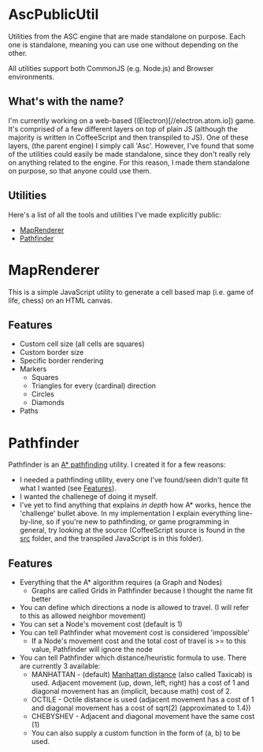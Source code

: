 # AscPublicUtil
Utilities from the ASC engine that are made standalone on purpose. Each one is standalone, meaning you can use one without depending on the other.

All utilities support both CommonJS (e.g. Node.js) and Browser environments.

## What's with the name?
I'm currently working on a web-based ((Electron)[//electron.atom.io]) game. It's comprised of a few different layers on top of plain JS (although the majority is written in CoffeeScript and then transpiled to JS). One of these layers, (the parent engine) I simply call 'Asc'. However, I've found that some of the utilities could easily be made standalone, since they don't really rely on anything related to the engine. For this reason, I made them standalone on purpose, so that anyone could use them.

## Utilities
Here's a list of all the tools and utilities I've made explicitly public:
* [MapRenderer](#MapRenderer)
* [Pathfinder](#Pathfinder)

# <a name='MapRenderer'></a>MapRenderer
This is a simple JavaScript utility to generate a cell based map (i.e. game of life, chess) on an HTML canvas.

## <a name='MapRendererFeatures'></a>Features
* Custom cell size (all cells are squares)
* Custom border size
* Specific border rendering
* Markers
  * Squares
  * Triangles for every (cardinal) direction
  * Circles
  * Diamonds
* Paths

# <a name='Pathfinder'></a> Pathfinder
Pathfinder is an [A* pathfinding](//wikipedia.org/wiki/A*_search_algorithm) utility. I created it for a few reasons:
* I needed a pathfinding utility, every one I've found/seen didn't quite fit what I wanted (see [Features](#PathfinderFeatures)).
* I wanted the challenege of doing it myself.
* I've yet to find anything that explains *in depth* how A* works, hence the 'challenge' bullet above. In my implementation I explain everything line-by-line, so if you're new to pathfinding, or game programming in general, try looking at the source (CoffeeScript source is found in the [src](./src) folder, and the transpiled JavaScript is in this folder).

## Features
* Everything that the A* algorithm requires (a Graph and Nodes)
  * Graphs are called Grids in Pathfinder because I thought the name fit better
* You can define which directions a node is allowed to travel. (I will refer to this as allowed neighbor movement)
* You can set a Node's movement cost (default is 1)
* You can tell Pathfinder what movement cost is considered 'impossible'
  * If a Node's movement cost and the total cost of travel is >= to this value, Pathfinder will ignore the node
* You can tell Pathfinder which distance/heuristic formula to use. There are currently 3 available:
  * MANHATTAN - (default) [Manhattan distance](//wikipedia.org/wiki/Taxicab_geometry) (also called Taxicab) is used. Adjacent movement (up, down, left, right) has a cost of 1 and diagonal movement has an (implicit, because math) cost of 2. 
  * OCTILE - Octile distance is used (adjacent movement has a cost of 1 and diagonal movement has a cost of sqrt(2) (approximated to 1.4))
  * CHEBYSHEV - Adjacent and diagonal movement have the same cost (1)
  * You can also supply a custom function in the form of (a, b) to be used. 

